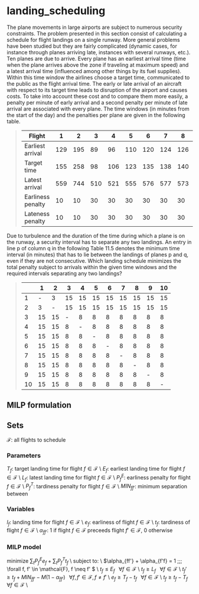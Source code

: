 # landing_scheduling

The plane movements in large airports are subject to numerous security constraints. The problem presented in this section consist of calculating a schedule for flight landings on a single runway. More general problems have been studied but they are fairly complicated (dynamic cases, for instance through planes arriving late, instances with several runways, etc.).
Ten planes are due to arrive. Every plane has an earliest arrival  time (time when the plane arrives above the zone if traveling at maximum speed) and a latest arrival time (influenced among other things by its fuel supplies). Within this time window the airlines choose a target time, communicated to the public as the flight arrival time. The early or late arrival of an aircraft with respect to its target time leads to disruption of the airport and causes costs. To take into account these cost and to compare them more
easily, a penalty per minute of early arrival and a second penalty per minute of late arrival are associated with every plane. The time windows (in minutes from the start of the day) and the   penalties per plane are given in the following table.

>Flight             | 1  | 2  | 3  | 4  | 5  | 6  | 7  | 8  | 9  | 10 |
>---                | ---| ---| ---| ---| ---| ---| ---| ---| ---| ---|
>Earliest arrival   | 129| 195|  89|  96| 110| 120| 124| 126| 135| 160|
>Target time        | 155| 258|  98| 106| 123| 135| 138| 140| 150| 180|
>Latest arrival     | 559| 744| 510| 521| 555| 576| 577| 573| 591| 657|
> Earliness penalty |  10|  10|  30|  30|  30|  30|  30|  30|  30|  30|
> Lateness penalty  |  10|  10|  30|  30|  30|  30|  30|  30|  30|  30|

Due to turbulence and the duration of the time during which a plane is on the runway, a security interval has to separate any two landings. An entry in line p of column q in the following Table 11.5 denotes the minimum time interval (in minutes) that has to lie between the landings of planes p and q, even if they are not consecutive. Which landing schedule minimizes the total penalty subject to arrivals within the given time windows and the required intervals separating any two landings?

>|   | 1  | 2  | 3  | 4  | 5  | 6  | 7  | 8  | 9  | 10 |
> ---| ---| ---| ---| ---| ---| ---| ---| ---| ---| ---|
> 1  |   -|   3|  15|  15|  15|  15|  15|  15|  15|  15|
> 2  |   3|   -|  15|  15|  15|  15|  15|  15|  15|  15|
> 3  |  15|  15|   -|   8|   8|   8|   8|   8|   8|   8|
> 4  |  15|  15|   8|   -|   8|   8|   8|   8|   8|   8|
> 5  |  15|  15|   8|   8|   -|   8|   8|   8|   8|   8|
> 6  |  15|  15|   8|   8|   8|   -|   8|   8|   8|   8|
> 7  |  15|  15|   8|   8|   8|   8|   -|   8|   8|   8|
> 8  |  15|  15|   8|   8|   8|   8|   8|   -|   8|   8|
> 9  |  15|  15|   8|   8|   8|   8|   8|   8|   -|   8|
> 10 |  15|  15|   8|   8|   8|   8|   8|   8|   8|   -|

## MILP formulation
## Sets
$\mathcal{F}$: all flights to schedule

### Parameters
$T_f$: target landing time for flight $f \in \mathcal{F}$ \\
$E_f$: earliest landing time for flight $f \in \mathcal{F}$ \\
$L_f$: latest landing time for flight $f \in \mathcal{F}$ \\
$P^E_f$: earliness penalty  for flight $f \in \mathcal{F}$ \\
$P^T_f$: tardiness penalty  for flight $f \in \mathcal{F}$ \\
$MIN_{ff'}$: minimum separation between 

### Variables
$l_f$: landing time for flight $f \in \mathcal{F}$ \\
$e_f$: earliness of flight $f \in \mathcal{F}$ \\
$t_f$: tardiness of flight $f \in \mathcal{F}$ \\
$\alpha_{ff'}$: 1 if flight $f \in \mathcal{F}$ preceeds flight $f' \in \mathcal{F}$, 0 otherwise

### MILP model
minimize $\sum_t P^E_fe_f + \sum_t P^T_ft_f$ \\
subject to: \\
$\alpha_{ff'} + \alpha_{f'f} = 1 \;\;\; \forall f, f' \in \mathcal{F}, f \neq f'  $ \\
$t_f \leq E_f \;\;\; \forall f \in \mathcal{F}$ \\
$t_f \geq L_f \;\;\; \forall f \in \mathcal{F}$ \\
$t_f' \geq t_f + MIN_{ff'} - M  \left(1- \alpha_{ff'}\right) \;\;\; \forall f, f' \in \mathcal{F}, f \neq f'$ \\
$e_f \geq T_f - t_f \;\;\; \forall f \in \mathcal{F}$ \\
$t_f \geq t_f - T_f \;\;\; \forall f \in \mathcal{F}$ \\
